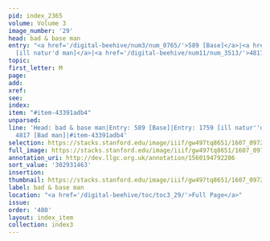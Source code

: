 ```yaml
---
pid: index_2365
volume: Volume 3
image_number: '29'
head: bad & base man
entry: "<a href='/digital-beehive/num3/num_0765/'>589 [Base]</a>|<a href='/digital-beehive/num8/num_2690/'>1759
  [ill natur'd man]</a>|<a href='/digital-beehive/num11/num_3513/'>4817 [Bad man]</a>"
topic:
first_letter: M
page:
add:
xref:
see:
index:
item: "#item-43391adb4"
unparsed:
line: 'Head: bad & base man|Entry: 589 [Base]|Entry: 1759 [ill natur''d man]|Entry:
  4817 [Bad man]|#item-43391adb4'
selection: https://stacks.stanford.edu/image/iiif/gw497tq8651/1607_0972/1381,1463,866,165/full/0/default.jpg
full_image: https://stacks.stanford.edu/image/iiif/gw497tq8651/1607_0972/full/full/0/default.jpg
annotation_uri: http://dev.llgc.org.uk/annotation/1560194792286
sort_value: '302931463'
insertion:
thumbnail: https://stacks.stanford.edu/image/iiif/gw497tq8651/1607_0972/1381,1463,866,165/150,/0/default.jpg
label: bad & base man
location: "<a href='/digital-beehive/toc/toc3_29/'>Full Page</a>"
issue:
order: '480'
layout: index_item
collection: index3
---
```

